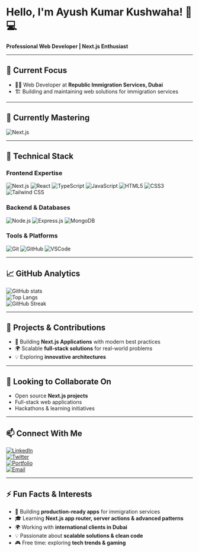 # Hello, I'm Ayush Kumar Kushwaha! 👋 💻  
**Professional Web Developer | Next.js Enthusiast**

---

## 💼 Current Focus
- 👨‍💻 Web Developer at **Republic Immigration Services, Dubai**  
- 🏗️ Building and maintaining web solutions for immigration services  

---

## 🌱 Currently Mastering
![Next.js](https://img.shields.io/badge/Next.js-000000?style=for-the-badge&logo=nextdotjs&logoColor=white)

---

## 🔧 Technical Stack

### Frontend Expertise
![Next.js](https://img.shields.io/badge/Next.js-000000?style=for-the-badge&logo=nextdotjs&logoColor=white)
![React](https://img.shields.io/badge/React-20232A?style=for-the-badge&logo=react&logoColor=61DAFB)
![TypeScript](https://img.shields.io/badge/TypeScript-007ACC?style=for-the-badge&logo=typescript&logoColor=white)
![JavaScript](https://img.shields.io/badge/JavaScript-F7DF1E?style=for-the-badge&logo=javascript&logoColor=black)
![HTML5](https://img.shields.io/badge/HTML5-E34F26?style=for-the-badge&logo=html5&logoColor=white)
![CSS3](https://img.shields.io/badge/CSS3-1572B6?style=for-the-badge&logo=css3&logoColor=white)
![Tailwind CSS](https://img.shields.io/badge/Tailwind_CSS-38B2AC?style=for-the-badge&logo=tailwind-css&logoColor=white)

### Backend & Databases
![Node.js](https://img.shields.io/badge/Node.js-339933?style=for-the-badge&logo=nodedotjs&logoColor=white)
![Express.js](https://img.shields.io/badge/Express.js-000000?style=for-the-badge&logo=express&logoColor=white)
![MongoDB](https://img.shields.io/badge/MongoDB-4EA94B?style=for-the-badge&logo=mongodb&logoColor=white)

### Tools & Platforms
![Git](https://img.shields.io/badge/Git-F05032?style=for-the-badge&logo=git&logoColor=white)
![GitHub](https://img.shields.io/badge/GitHub-100000?style=for-the-badge&logo=github&logoColor=white)
![VSCode](https://img.shields.io/badge/VSCode-0078D4?style=for-the-badge&logo=visual%20studio%20code&logoColor=white)

---

## 📈 GitHub Analytics
![GitHub stats](https://github-readme-stats.vercel.app/api?username=AyushKushwaha2510&show_icons=true&theme=radical&hide_border=true)  
![Top Langs](https://github-readme-stats.vercel.app/api/top-langs/?username=AyushKushwaha2510&layout=compact&theme=radical&hide_border=true)  
![GitHub Streak](https://github-readme-streak-stats.herokuapp.com/?user=AyushKushwaha2510&theme=radical&hide_border=true)

---

## 🚀 Projects & Contributions
- 🔄 Building **Next.js Applications** with modern best practices  
- 🌍 Scalable **full-stack solutions** for real-world problems  
- 💡 Exploring **innovative architectures**  

---

## 💞️ Looking to Collaborate On
- Open source **Next.js projects**  
- Full-stack web applications  
- Hackathons & learning initiatives  

---

## 📫 Connect With Me
[![LinkedIn](https://img.shields.io/badge/LinkedIn-0077B5?style=for-the-badge&logo=linkedin&logoColor=white)](https://linkedin.com/in/ayushkushwaha2510)  
[![Twitter](https://img.shields.io/badge/Twitter-1DA1F2?style=for-the-badge&logo=twitter&logoColor=white)](https://twitter.com/)  
[![Portfolio](https://img.shields.io/badge/Portfolio-000000?style=for-the-badge&logo=About.me&logoColor=white)](https://yourportfolio.com)  
[![Email](https://img.shields.io/badge/Email-D14836?style=for-the-badge&logo=gmail&logoColor=white)](mailto:yourmail@gmail.com)

---

## ⚡ Fun Facts & Interests
- 🏢 Building **production-ready apps** for immigration services  
- 🎓 Learning **Next.js app router, server actions & advanced patterns**  
- 🌍 Working with **international clients in Dubai**  
- 💡 Passionate about **scalable solutions & clean code**  
- 🎮 Free time: exploring **tech trends & gaming**  
